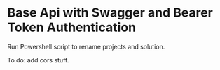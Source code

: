 # Base Api with Swagger and Bearer Token Authentication

Run Powershell script to rename projects and solution.

To do: add cors stuff.
